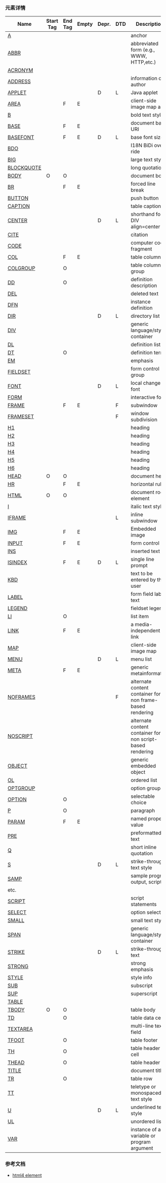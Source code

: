 ### 元素详情

|Name|Start Tag|End Tag|Empty|Depr.|DTD|Description|
|----|---------|-------|-----|-----|---|-----------|
|[A](http://www.w3.org/TR/html4/struct/links.html#edef-A)| | | | | |anchor|
|[ABBR](http://www.w3.org/TR/html4/struct/text.html#edef-ABBR)| | | | | |abbreviated form (e.g., WWW, HTTP,etc.)|
|[ACRONYM](http://www.w3.org/TR/html4/struct/text.html#edef-ACRONYM)| | | | | | |
|[ADDRESS](http://www.w3.org/TR/html4/struct/global.html#edef-ADDRESS)| | | | | |information on author|
|[APPLET](http://www.w3.org/TR/html4/struct/objects.html#edef-APPLET)| | | |D|L|Java applet|
|[AREA](http://www.w3.org/TR/html4/struct/objects.html#edef-AREA)| |F|E| | |client-side image map area|
|[B](http://www.w3.org/TR/html4/present/graphics.html#edef-B)| | | | | |bold text style|
|[BASE](http://www.w3.org/TR/html4/struct/links.html#edef-BASE)| |F|E| | |document base URI|
|[BASEFONT](http://www.w3.org/TR/html4/present/graphics.html#edef-BASEFONT)| |F|E|D|L|base font size|
|[BDO](http://www.w3.org/TR/html4/struct/dirlang.html#edef-BDO)| | | | | |I18N BiDi over-ride|
|[BIG](http://www.w3.org/TR/html4/present/graphics.html#edef-BIG)| | | | | |large text style|
|[BLOCKQUOTE](http://www.w3.org/TR/html4/struct/text.html#edef-BLOCKQUOTE)| | | | | |long quotation|
|[BODY](http://www.w3.org/TR/html4/struct/global.html#edef-BODY)|O|O| | | |document body|
|[BR](http://www.w3.org/TR/html4/struct/text.html#edef-BR)| |F|E| | |forced line break|
|[BUTTON](http://www.w3.org/TR/html4/interact/forms.html#edef-BUTTON)| | | | | |push button|
|[CAPTION](http://www.w3.org/TR/html4/struct/tables.html#edef-CAPTION)| | | | | |table caption|
|[CENTER](http://www.w3.org/TR/html4/present/graphics.html#edef-CENTER)| | | |D|L|shorthand for DIV align=center|
|[CITE](http://www.w3.org/TR/html4/struct/text.html#edef-CITE)| | | | | |citation|
|[CODE](http://www.w3.org/TR/html4/struct/text.html#edef-CODE)| | | | | |computer code fragment|
|[COL](http://www.w3.org/TR/html4/struct/tables.html#edef-COL)| |F|E| | |table column|
|[COLGROUP](http://www.w3.org/TR/html4/struct/tables.html#edef-COLGROUP)| |O| | | |table column group|
|[DD](http://www.w3.org/TR/html4/struct/lists.html#edef-DD)| |O| | | |definition description|
|[DEL](http://www.w3.org/TR/html4/struct/text.html#edef-del)| | | | | |deleted text|
|[DFN](http://www.w3.org/TR/html4/struct/text.html#edef-DFN)| | | | | |instance definition|
|[DIR](http://www.w3.org/TR/html4/struct/lists.html#edef-DIR)| | | |D|L|directory list|
|[DIV](http://www.w3.org/TR/html4/struct/global.html#edef-DIV)| | | | | |generic language/style container|
|[DL](http://www.w3.org/TR/html4/struct/lists.html#edef-DL)| | | | | |definition list|
|[DT](http://www.w3.org/TR/html4/struct/lists.html#edef-DT)| |O| | | |definition term|
|[EM](http://www.w3.org/TR/html4/struct/text.html#edef-EM)| | | | | |emphasis|
|[FIELDSET](http://www.w3.org/TR/html4/interact/forms.html#edef-FIELDSET)| | | | | |form control group|
|[FONT](http://www.w3.org/TR/html4/present/graphics.html#edef-FONT)| | | |D|L|local change to font|
|[FORM](http://www.w3.org/TR/html4/interact/forms.html#edef-FORM)| | | | | |interactive form|
|[FRAME](http://www.w3.org/TR/html4/present/frames.html#edef-FRAME)| |F|E| |F|subwindow|
|[FRAMESET](http://www.w3.org/TR/html4/present/frames.html#edef-FRAMESET)| | | | |F|window subdivision|
|[H1](http://www.w3.org/TR/html4/struct/global.html#edef-H1)| | | | | |heading|
|[H2](http://www.w3.org/TR/html4/struct/global.html#edef-H2)| | | | | |heading|
|[H3](http://www.w3.org/TR/html4/struct/global.html#edef-H3)| | | | | |heading|
|[H4](http://www.w3.org/TR/html4/struct/global.html#edef-H4)| | | | | |heading|
|[H5](http://www.w3.org/TR/html4/struct/global.html#edef-H5)| | | | | |heading|
|[H6](http://www.w3.org/TR/html4/struct/global.html#edef-H6)| | | | | |heading|
|[HEAD](http://www.w3.org/TR/html4/struct/global.html#edef-HEAD)|O|O| | | |document head|
|[HR](http://www.w3.org/TR/html4/present/graphics.html#edef-HR)| |F|E| | |horizontal rule|
|[HTML](http://www.w3.org/TR/html4/struct/global.html#edef-HTML)|O|O| | | |document root element|
|[I](http://www.w3.org/TR/html4/present/graphics.html#edef-I)| | | | | |italic text style|
|[IFRAME](http://www.w3.org/TR/html4/present/frames.html#edef-IFRAME)| | | | |L|inline subwindow|
|[IMG](http://www.w3.org/TR/html4/struct/objects.html#edef-IMG)| |F|E| | |Embedded image|
|[INPUT](http://www.w3.org/TR/html4/interact/forms.html#edef-INPUT)| |F|E| | |form control|
|[INS](http://www.w3.org/TR/html4/struct/text.html#edef-ins)| | | | | |inserted text|
|[ISINDEX](http://www.w3.org/TR/html4/interact/forms.html#edef-ISINDEX)| |F|E|D|L|single line prompt|
|[KBD](http://www.w3.org/TR/html4/struct/text.html#edef-KBD)| | | | | |text to be entered by the user|
|[LABEL](http://www.w3.org/TR/html4/interact/forms.html#edef-LABEL)| | | | | |form field label text|
|[LEGEND](http://www.w3.org/TR/html4/interact/forms.html#edef-LEGEND)| | | | | |fieldset legend|
|[LI](http://www.w3.org/TR/html4/struct/lists.html#edef-LI)| |O| | | |list item|
|[LINK](http://www.w3.org/TR/html4/struct/links.html#edef-LINK)| |F|E| | |a media-independent link|
|[MAP](http://www.w3.org/TR/html4/struct/objects.html#edef-MAP)| | | | | |client-side image map|
|[MENU](http://www.w3.org/TR/html4/struct/lists.html#edef-MENU)| | | |D|L|menu list|
|[META](http://www.w3.org/TR/html4/struct/global.html#edef-META)| |F|E| | |generic metainformation|
|[NOFRAMES](http://www.w3.org/TR/html4/present/frames.html#edef-NOFRAMES)| | | | |F|alternate content container for non frame-based rendering|
|[NOSCRIPT](http://www.w3.org/TR/html4/interact/scripts.html#edef-NOSCRIPT)| | | | | |alternate content container for non script-based rendering|
|[OBJECT](http://www.w3.org/TR/html4/struct/objects.html#edef-OBJECT)| | | | | |generic embedded object|
|[OL](http://www.w3.org/TR/html4/struct/lists.html#edef-OL)| | | | | |ordered list|
|[OPTGROUP](http://www.w3.org/TR/html4/interact/forms.html#edef-OPTGROUP)| | | | | |option group|
|[OPTION](http://www.w3.org/TR/html4/interact/forms.html#edef-OPTION)| |O| | | |selectable choice|
|[P](http://www.w3.org/TR/html4/struct/text.html#edef-P)| |O| | | |paragraph|
|[PARAM](http://www.w3.org/TR/html4/struct/objects.html#edef-PARAM)| |F|E| | |named property value|
|[PRE](http://www.w3.org/TR/html4/struct/text.html#edef-PRE)| | | | | |preformatted text|
|[Q](http://www.w3.org/TR/html4/struct/text.html#edef-Q)| | | | | |short inline quotation|
|[S](http://www.w3.org/TR/html4/present/graphics.html#edef-S)| | | |D|L|strike-through text style|
|[SAMP](http://www.w3.org/TR/html4/struct/text.html#edef-SAMP)| | | | | |sample program output, scripts,
etc.|
|[SCRIPT](http://www.w3.org/TR/html4/interact/scripts.html#edef-SCRIPT)| | | | | |script statements|
|[SELECT](http://www.w3.org/TR/html4/interact/forms.html#edef-SELECT)| | | | | |option selector|
|[SMALL](http://www.w3.org/TR/html4/present/graphics.html#edef-SMALL)| | | | | |small text style|
|[SPAN](http://www.w3.org/TR/html4/struct/global.html#edef-SPAN)| | | | | |generic language/style container|
|[STRIKE](http://www.w3.org/TR/html4/present/graphics.html#edef-STRIKE)| | | |D|L|strike-through text|
|[STRONG](http://www.w3.org/TR/html4/struct/text.html#edef-STRONG)| | | | | |strong emphasis|
|[STYLE](http://www.w3.org/TR/html4/present/styles.html#edef-STYLE)| | | | | |style info|
|[SUB](http://www.w3.org/TR/html4/struct/text.html#edef-SUB)| | | | | |subscript|
|[SUP](http://www.w3.org/TR/html4/struct/text.html#edef-SUP)| | | | | |superscript|
|[TABLE](http://www.w3.org/TR/html4/struct/tables.html#edef-TABLE)| | | | | | |
|[TBODY](http://www.w3.org/TR/html4/struct/tables.html#edef-TBODY)|O|O| | | |table body|
|[TD](http://www.w3.org/TR/html4/struct/tables.html#edef-TD)| |O| | | |table data cell|
|[TEXTAREA](http://www.w3.org/TR/html4/interact/forms.html#edef-TEXTAREA)| | | | | |multi-line text field|
|[TFOOT](http://www.w3.org/TR/html4/struct/tables.html#edef-TFOOT)| |O| | | |table footer|
|[TH](http://www.w3.org/TR/html4/struct/tables.html#edef-TH)| |O| | | |table header cell|
|[THEAD](http://www.w3.org/TR/html4/struct/tables.html#edef-THEAD)| |O| | | |table header|
|[TITLE](http://www.w3.org/TR/html4/struct/global.html#edef-TITLE)| | | | | |document title|
|[TR](http://www.w3.org/TR/html4/struct/tables.html#edef-TR)| |O| | | |table row|
|[TT](http://www.w3.org/TR/html4/present/graphics.html#edef-TT)| | | | | |teletype or monospaced text style|
|[U](http://www.w3.org/TR/html4/present/graphics.html#edef-U)| | | |D|L|underlined text style|
|[UL](http://www.w3.org/TR/html4/struct/lists.html#edef-UL)| | | | | |unordered list|
|[VAR](http://www.w3.org/TR/html4/struct/text.html#edef-VAR)| | | | | |instance of a variable or program argument|


### 参考文档

* [html4 element](http://www.w3.org/TR/html4/index/elements.html)
